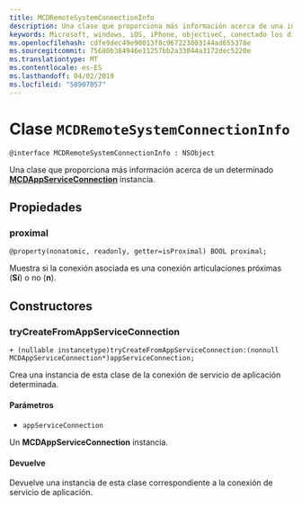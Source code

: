 ```yaml
---
title: MCDRemoteSystemConnectionInfo
description: Una clase que proporciona más información acerca de una instancia de MCDAppServiceConnection especificada.
keywords: Microsoft, windows, iOS, iPhone, objectiveC, conectado los dispositivos, proyecto Roma
ms.openlocfilehash: cdfe9dec49e90013f8c967223803144ad655378e
ms.sourcegitcommit: 75680b384946e11257bb2a33044a3172dec5220e
ms.translationtype: MT
ms.contentlocale: es-ES
ms.lasthandoff: 04/02/2019
ms.locfileid: "58907057"
---
```

# <a name="class-mcdremotesystemconnectioninfo"></a>Clase `MCDRemoteSystemConnectionInfo` 

```
@interface MCDRemoteSystemConnectionInfo : NSObject
```  

Una clase que proporciona más información acerca de un determinado **[MCDAppServiceConnection](MCDAppServiceConnection.md)** instancia.

## <a name="properties"></a>Propiedades

### <a name="proximal"></a>proximal
`@property(nonatomic, readonly, getter=isProximal) BOOL proximal;`

Muestra si la conexión asociada es una conexión articulaciones próximas (**Sí**) o no (**n**).

## <a name="constructors"></a>Constructores

### <a name="trycreatefromappserviceconnection"></a>tryCreateFromAppServiceConnection
`+ (nullable instancetype)tryCreateFromAppServiceConnection:(nonnull MCDAppServiceConnection*)appServiceConnection;`

Crea una instancia de esta clase de la conexión de servicio de aplicación determinada.

#### <a name="parameters"></a>Parámetros
* `appServiceConnection` 

Un **MCDAppServiceConnection** instancia.

#### <a name="returns"></a>Devuelve
Devuelve una instancia de esta clase correspondiente a la conexión de servicio de aplicación.